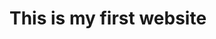 <!DOCTYPE html>
<html lang="en">
<head>
    <meta charset="UTF-8">
    <meta name="viewport" content="width=device-width, initial-scale=1.0">
    <title>Homepage</title>
</head>
<body>
    <h1>This is my first website</h1>
    <link rel="stylesheet" href="style.css">
</body>
</html>
